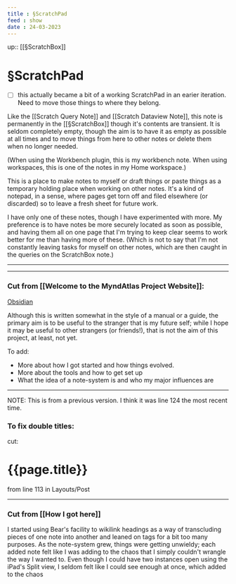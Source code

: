 ```yaml
---
title : §ScratchPad
feed : show
date : 24-03-2023
---
```

up:: [[§ScratchBox]]
# §ScratchPad
- [ ] this actually became a bit of a working ScratchPad in an earier iteration. Need to move those things to where they belong.

Like the [[Scratch Query Note]] and [[Scratch Dataview Note]], this note is permanently in the [[§ScratchBox]] though it's contents are transient. It is seldom completely empty, though the aim is to have it as empty as possible at all times and to move things from here to other notes or delete them when no longer needed.

(When using the Workbench plugin, this is my workbench note. When using workspaces, this is one of the notes in my Home workspace.)

This is a place to make notes to myself or draft things or paste things as a temporary holding place when working on other notes. It's a kind of notepad, in a sense, where pages get torn off and filed elsewhere (or discarded) so to leave a fresh sheet for future work. 

I have only one of these notes, though I have experimented with more. My preference is to have notes be more securely located as soon as possible, and having them all on one page that I'm trying to keep clear seems to work better for me than having more of these. (Which is not to say that I'm not constantly leaving tasks for myself on other notes, which are then caught in the queries on the ScratchBox note.)

---
---
### Cut from [[Welcome to the MyndAtlas Project Website]]:

 [Obsidian](https://obsidian.md/) 

Although this is written somewhat in the style of a manual or a guide, the primary aim is to be useful to the stranger that is my future self; while I hope it may be useful to other strangers (or friends!), that is not the aim of this project, at least, not yet.

To add:
- More about how I got started and how things evolved.
- More about the tools and how to get set up
- What the idea of a note-system is and who my major influences are

---
NOTE: This is from a previous version. I think it was line 124 the most recent time.
### To fix double titles: 
cut:  <h1>{{page.title}}</h1>
from line 113 in Layouts/Post

---
### Cut from [[How I got here]]
I started using Bear's facility to wikilink headings as a way of transcluding pieces of one note into another and leaned on tags for a bit too many purposes. As the note-system grew, things were getting unwieldy; each added note felt like I was adding to the chaos that I simply couldn't wrangle the way I wanted to. Even though I could have two instances open using the iPad's Split view, I seldom felt like I could see enough at once, which added to the chaos